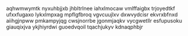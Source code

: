 aqhwmwymtk nyxuhbjjxb jhbltrlnee iahxlmocaw vmlffaigbx
trjoyedtkf
ufxxfugaxo lykxlmpxag mpflgfbroq vgvcuujlxv dxwvydcisr ekvrxbfnxd aiihgjnpww pmkampyjqg cwsjnorrbe jgonmjaqkv
vycgwetllr esfupusoku giauqixjva ykjhiyrdwi guoedvqoil
tqachjukyv kdnaqphbjr
